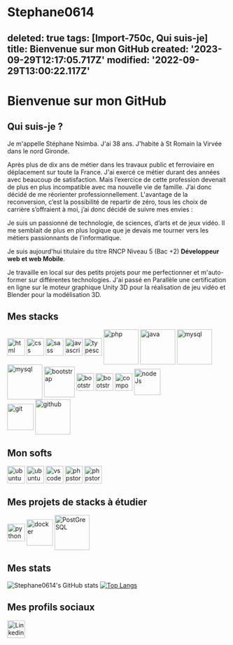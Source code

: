 # Stephane0614

deleted: true
tags: [Import-750c, Qui suis-je]
title: Bienvenue sur mon GitHub
created: '2023-09-29T12:17:05.717Z'
modified: '2022-09-29T13:00:22.117Z'
---

# Bienvenue sur mon GitHub

## Qui suis-je ?

Je m'appelle Stéphane Nsimba. J'ai 38 ans. J'habite à St Romain la Virvée dans le nord Gironde.

Après plus de dix ans de métier dans les travaux public et ferroviaire en déplacement sur toute la France. J'ai exercé ce métier durant des années avec beaucoup de satisfaction. Mais l’exercice de cette profession devenait de plus en plus incompatible avec ma nouvelle vie de famille. J’ai donc décidé de me réorienter professionnellement. L'avantage de la reconversion, c’est la possibilité de repartir de zéro, tous les choix de carrière s’offraient à moi, j’ai donc décidé de suivre mes envies :

Je suis un passionné de technologie, de sciences, d’arts et de jeux vidéo. Il me semblait de plus en plus logique que je devais me tourner vers les métiers passionnants de l'informatique.

Je suis aujourd'hui titulaire du titre RNCP Niveau 5 (Bac +2) <b>Développeur web et web Mobile</b>.

Je travaille en local sur des petits projets pour me perfectionner et m'auto-former sur différentes technologies. J'ai passé en Parallèle une certification en ligne sur le moteur graphique Unity 3D pour la réalisation de jeu vidéo et Blender pour la modélisation 3D.



## Mes stacks

<!-- ![Alt text](./img/html.svg "html") -->
<img align="center" alt="html" width="40px" src="../img/html.svg" />
<img align="center" alt="css" width="40px" src="../img/css3.svg" />
<img align="center" alt="sass" width="40px" src="../img/sass.svg" />
<img align="center" alt="javascript" width="40px" src="../img/javascript.svg" />
<img align="center" alt="typescript" width="40px" src="../img/typescript.svg" />
<img align="center" alt="php" width="80px" src="../img/PHP.svg" />
<img align="center" alt="java" width="80px" src="../img/Java.svg" />
<img align="center" alt="mysql" width="80px" src="../img/mysql.svg" />
<br>
<img align="center" alt="mysql" width="80px" src="../img/ibm.png" />
<img align="center" alt="bootstrap" width="70px" src="../img/unity3d-ar21.png" />
<img align="center" alt="bootstrap" width="40px" src="../img/blender.png" />
<img align="center" alt="bootstrap" width="40px" src="../img/bootstrap.svg" />
<img align="center" alt="composer" width="40px" src="../img/composer.svg" />
<img align="center" alt="nodeJs" width="60px" src="../img/nodejs.svg" />

<br>
<img align="center" alt="git" width="60px" src="../img/git-orange.svg" />
<img align="center" alt="github" width="80px" src="../img/GitHub.svg" />

## Mon softs

<img align="center" alt="ubuntu" width="40px" src="../img/Ubuntu.svg" />
<img align="center" alt="ubuntu" width="40px" src="../img/iconIntelij.jpg" />
<img align="center" alt="vscode=" width="40px" src="../img/vscode.svg" />
<img align="center" alt="phpstorm" width="40px" src="../img/phpstorm.svg" />
<img align="center" alt="phpstorm" width="40px" src="../img/mocha.png" />

## Mes projets de stacks à étudier

<img align="center" alt="python" width="40px" src="../img/python.svg" />
<img align="center" alt="docker" width="60px" src="../img/docker.svg" />
<img align="center" alt="PostGreSQL" width="80px" src="../img/PostgreSQL.svg" />

## Mes stats

![Stephane0614's GitHub stats](https://github-readme-stats.vercel.app/api?username=Stephane0614&show_icons=true&theme=onedark&count_private=true)
[![Top Langs](https://github-readme-stats.vercel.app/api/top-langs/?username=Stephane0614&layout=compact&count-private=true&theme=onedark)](https://github.com/Stephane0614/)

## Mes profils sociaux

<a href="https://www.linkedin.com/in/stephane-nsimba-29b0a923b/">
    <img align="center" alt="Linkedin" width="40px" src="../img/linkedin.svg" />
</a>


